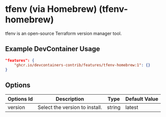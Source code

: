 
# tfenv (via Homebrew) (tfenv-homebrew)

tfenv is an open-source Terraform version manager tool.

## Example DevContainer Usage

```json
"features": {
    "ghcr.io/devcontainers-contrib/features/tfenv-homebrew:1": {}
}
```

## Options

| Options Id | Description | Type | Default Value |
|-----|-----|-----|-----|
| version | Select the version to install. | string | latest |


